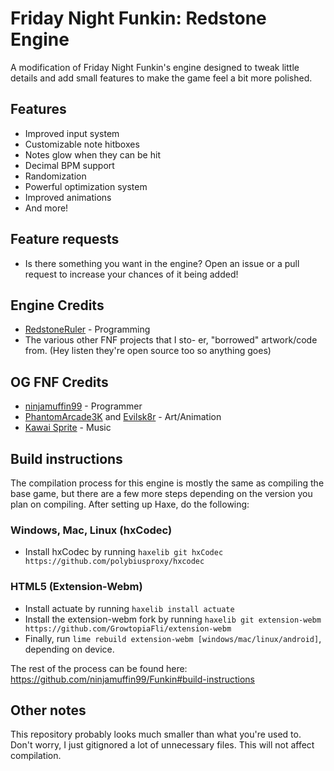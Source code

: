 # Friday Night Funkin: Redstone Engine

A modification of Friday Night Funkin's engine designed to tweak little details and add small features to make the game feel a bit more polished.
## Features
- Improved input system
- Customizable note hitboxes
- Notes glow when they can be hit
- Decimal BPM support
- Randomization
- Powerful optimization system
- Improved animations
- And more!
## Feature requests
- Is there something you want in the engine? Open an issue or a pull request to increase your chances of it being added!
## Engine Credits
- [RedstoneRuler](https://twitter.com/redstoneruler2) - Programming
- The various other FNF projects that I sto- er, "borrowed" artwork/code from. (Hey listen they're open source too so anything goes)
## OG FNF Credits
- [ninjamuffin99](https://twitter.com/ninja_muffin99) - Programmer
- [PhantomArcade3K](https://twitter.com/phantomarcade3k) and [Evilsk8r](https://twitter.com/evilsk8r) - Art/Animation
- [Kawai Sprite](https://twitter.com/kawaisprite) - Music
## Build instructions
The compilation process for this engine is mostly the same as compiling the base game, but there are a few more steps depending on the version you plan on compiling.
After setting up Haxe, do the following:
### Windows, Mac, Linux (hxCodec)
- Install hxCodec by running `haxelib git hxCodec https://github.com/polybiusproxy/hxcodec`

### HTML5 (Extension-Webm)
- Install actuate by running `haxelib install actuate`
- Install the extension-webm fork by running `haxelib git extension-webm https://github.com/GrowtopiaFli/extension-webm`
- Finally, run `lime rebuild extension-webm [windows/mac/linux/android]`, depending on device.

The rest of the process can be found here: https://github.com/ninjamuffin99/Funkin#build-instructions
## Other notes
This repository probably looks much smaller than what you're used to. Don't worry, I just gitignored a lot of unnecessary files. This will not affect compilation.

